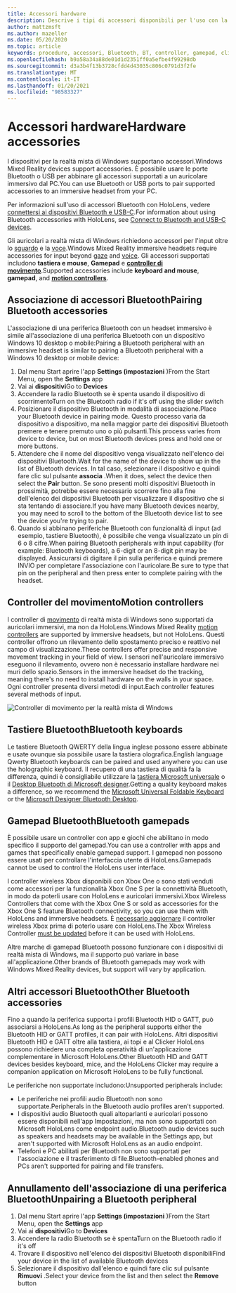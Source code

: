 ```yaml
---
title: Accessori hardware
description: Descrive i tipi di accessori disponibili per l'uso con la realtà mista di Windows e come configurarli.
author: mattzmsft
ms.author: mazeller
ms.date: 05/20/2020
ms.topic: article
keywords: procedure, accessori, Bluetooth, BT, controller, gamepad, clicker, Xbox, hardware, cuffie per realtà mista, cuffia di realtà mista di Windows, auricolare della realtà virtuale, controller di movimento
ms.openlocfilehash: b9a58a34a88de01d1d2351ff0a5efbe4f99298db
ms.sourcegitcommit: d3a3b4f13b3728cfdd4d43035c806c0791d3f2fe
ms.translationtype: MT
ms.contentlocale: it-IT
ms.lasthandoff: 01/20/2021
ms.locfileid: "98583327"
---
```

# <a name="hardware-accessories"></a><span data-ttu-id="f3e62-104">Accessori hardware</span><span class="sxs-lookup"><span data-stu-id="f3e62-104">Hardware accessories</span></span>

<span data-ttu-id="f3e62-105">I dispositivi per la realtà mista di Windows supportano accessori.</span><span class="sxs-lookup"><span data-stu-id="f3e62-105">Windows Mixed Reality devices support accessories.</span></span> <span data-ttu-id="f3e62-106">È possibile usare le porte Bluetooth o USB per abbinare gli accessori supportati a un auricolare immersivo dal PC.</span><span class="sxs-lookup"><span data-stu-id="f3e62-106">You can use Bluetooth or USB ports to pair supported accessories to an immersive headset from your PC.</span></span>

<span data-ttu-id="f3e62-107">Per informazioni sull'uso di accessori Bluetooth con HoloLens, vedere [connettersi ai dispositivi Bluetooth e USB-C](/hololens/hololens-connect-devices).</span><span class="sxs-lookup"><span data-stu-id="f3e62-107">For information about using Bluetooth accessories with HoloLens, see [Connect to Bluetooth and USB-C devices](/hololens/hololens-connect-devices).</span></span>

<span data-ttu-id="f3e62-108">Gli auricolari a realtà mista di Windows richiedono accessori per l'input oltre lo [sguardo](../design/gaze-and-commit.md) e la [voce](../design/voice-input.md).</span><span class="sxs-lookup"><span data-stu-id="f3e62-108">Windows Mixed Reality immersive headsets require accessories for input beyond [gaze](../design/gaze-and-commit.md) and [voice](../design/voice-input.md).</span></span> <span data-ttu-id="f3e62-109">Gli accessori supportati includono **tastiera e mouse**, **Gamepad** e **[controller di movimento](../design/motion-controllers.md)**.</span><span class="sxs-lookup"><span data-stu-id="f3e62-109">Supported accessories include **keyboard and mouse**, **gamepad**, and **[motion controllers](../design/motion-controllers.md)**.</span></span>

## <a name="pairing-bluetooth-accessories"></a><span data-ttu-id="f3e62-110">Associazione di accessori Bluetooth</span><span class="sxs-lookup"><span data-stu-id="f3e62-110">Pairing Bluetooth accessories</span></span>

<span data-ttu-id="f3e62-111">L'associazione di una periferica Bluetooth con un headset immersivo è simile all'associazione di una periferica Bluetooth con un dispositivo Windows 10 desktop o mobile:</span><span class="sxs-lookup"><span data-stu-id="f3e62-111">Pairing a Bluetooth peripheral with an immersive headset is similar to pairing a Bluetooth peripheral with a Windows 10 desktop or mobile device:</span></span>

1. <span data-ttu-id="f3e62-112">Dal menu Start aprire l'app **Settings (impostazioni** )</span><span class="sxs-lookup"><span data-stu-id="f3e62-112">From the Start Menu, open the **Settings** app</span></span>
2. <span data-ttu-id="f3e62-113">Vai ai **dispositivi**</span><span class="sxs-lookup"><span data-stu-id="f3e62-113">Go to **Devices**</span></span>
3. <span data-ttu-id="f3e62-114">Accendere la radio Bluetooth se è spenta usando il dispositivo di scorrimento</span><span class="sxs-lookup"><span data-stu-id="f3e62-114">Turn on the Bluetooth radio if it's off using the slider switch</span></span>
4. <span data-ttu-id="f3e62-115">Posizionare il dispositivo Bluetooth in modalità di associazione.</span><span class="sxs-lookup"><span data-stu-id="f3e62-115">Place your Bluetooth device in pairing mode.</span></span> <span data-ttu-id="f3e62-116">Questo processo varia da dispositivo a dispositivo, ma nella maggior parte dei dispositivi Bluetooth premere e tenere premuto uno o più pulsanti.</span><span class="sxs-lookup"><span data-stu-id="f3e62-116">This process varies from device to device, but on most Bluetooth devices press and hold one or more buttons.</span></span>
5. <span data-ttu-id="f3e62-117">Attendere che il nome del dispositivo venga visualizzato nell'elenco dei dispositivi Bluetooth.</span><span class="sxs-lookup"><span data-stu-id="f3e62-117">Wait for the name of the device to show up in the list of Bluetooth devices.</span></span> <span data-ttu-id="f3e62-118">In tal caso, selezionare il dispositivo e quindi fare clic sul pulsante **associa** .</span><span class="sxs-lookup"><span data-stu-id="f3e62-118">When it does, select the device then select the **Pair** button.</span></span> <span data-ttu-id="f3e62-119">Se sono presenti molti dispositivi Bluetooth in prossimità, potrebbe essere necessario scorrere fino alla fine dell'elenco dei dispositivi Bluetooth per visualizzare il dispositivo che si sta tentando di associare.</span><span class="sxs-lookup"><span data-stu-id="f3e62-119">If you have many Bluetooth devices nearby, you may need to scroll to the bottom of the Bluetooth device list to see the device you're trying to pair.</span></span>
6. <span data-ttu-id="f3e62-120">Quando si abbinano periferiche Bluetooth con funzionalità di input (ad esempio, tastiere Bluetooth), è possibile che venga visualizzato un pin di 6 o 8 cifre.</span><span class="sxs-lookup"><span data-stu-id="f3e62-120">When pairing Bluetooth peripherals with input capability (for example: Bluetooth keyboards), a 6-digit or an 8-digit pin may be displayed.</span></span> <span data-ttu-id="f3e62-121">Assicurarsi di digitare il pin sulla periferica e quindi premere INVIO per completare l'associazione con l'auricolare.</span><span class="sxs-lookup"><span data-stu-id="f3e62-121">Be sure to type that pin on the peripheral and then press enter to complete pairing with the headset.</span></span>

## <a name="motion-controllers"></a><span data-ttu-id="f3e62-122">Controller del movimento</span><span class="sxs-lookup"><span data-stu-id="f3e62-122">Motion controllers</span></span>

<span data-ttu-id="f3e62-123">I controller di [movimento](../design/motion-controllers.md) di realtà mista di Windows sono supportati da auricolari immersivi, ma non da HoloLens.</span><span class="sxs-lookup"><span data-stu-id="f3e62-123">Windows Mixed Reality [motion controllers](../design/motion-controllers.md) are supported by immersive headsets, but not HoloLens.</span></span> <span data-ttu-id="f3e62-124">Questi controller offrono un rilevamento dello spostamento preciso e reattivo nel campo di visualizzazione.</span><span class="sxs-lookup"><span data-stu-id="f3e62-124">These controllers offer precise and responsive movement tracking in your field of view.</span></span> <span data-ttu-id="f3e62-125">I sensori nell'auricolare immersivo eseguono il rilevamento, ovvero non è necessario installare hardware nei muri dello spazio.</span><span class="sxs-lookup"><span data-stu-id="f3e62-125">Sensors in the immersive headset do the tracking, meaning there's no need to install hardware on the walls in your space.</span></span> <span data-ttu-id="f3e62-126">Ogni controller presenta diversi metodi di input.</span><span class="sxs-lookup"><span data-stu-id="f3e62-126">Each controller features several methods of input.</span></span>

![Controller di movimento per la realtà mista di Windows](../design/images/winmr-ck-1080x1080-350px.jpg)

## <a name="bluetooth-keyboards"></a><span data-ttu-id="f3e62-128">Tastiere Bluetooth</span><span class="sxs-lookup"><span data-stu-id="f3e62-128">Bluetooth keyboards</span></span>

<span data-ttu-id="f3e62-129">Le tastiere Bluetooth QWERTY della lingua inglese possono essere abbinate e usate ovunque sia possibile usare la tastiera olografica.</span><span class="sxs-lookup"><span data-stu-id="f3e62-129">English language Qwerty Bluetooth keyboards can be paired and used anywhere you can use the holographic keyboard.</span></span> <span data-ttu-id="f3e62-130">Il recupero di una tastiera di qualità fa la differenza, quindi è consigliabile utilizzare la [tastiera Microsoft universale](https://www.microsoft.com/accessories/products/keyboards/universal-foldable-keyboard/gu5-00001) o il [Desktop Bluetooth di Microsoft designer](https://www.microsoft.com/accessories/products/keyboards/designer-bluetooth-desktop/7n9-00001).</span><span class="sxs-lookup"><span data-stu-id="f3e62-130">Getting a quality keyboard makes a difference, so we recommend the [Microsoft Universal Foldable Keyboard](https://www.microsoft.com/accessories/products/keyboards/universal-foldable-keyboard/gu5-00001) or the [Microsoft Designer Bluetooth Desktop](https://www.microsoft.com/accessories/products/keyboards/designer-bluetooth-desktop/7n9-00001).</span></span>

## <a name="bluetooth-gamepads"></a><span data-ttu-id="f3e62-131">Gamepad Bluetooth</span><span class="sxs-lookup"><span data-stu-id="f3e62-131">Bluetooth gamepads</span></span>

<span data-ttu-id="f3e62-132">È possibile usare un controller con app e giochi che abilitano in modo specifico il supporto del gamepad.</span><span class="sxs-lookup"><span data-stu-id="f3e62-132">You can use a controller with apps and games that specifically enable gamepad support.</span></span> <span data-ttu-id="f3e62-133">I gamepad non possono essere usati per controllare l'interfaccia utente di HoloLens.</span><span class="sxs-lookup"><span data-stu-id="f3e62-133">Gamepads cannot be used to control the HoloLens user interface.</span></span>

<span data-ttu-id="f3e62-134">I controller wireless Xbox disponibili con Xbox One o sono stati venduti come accessori per la funzionalità Xbox One S per la connettività Bluetooth, in modo da poterli usare con HoloLens e auricolari immersivi.</span><span class="sxs-lookup"><span data-stu-id="f3e62-134">Xbox Wireless Controllers that come with the Xbox One S or sold as accessories for the Xbox One S feature Bluetooth connectivity, so you can use them with HoloLens and immersive headsets.</span></span> <span data-ttu-id="f3e62-135">È [necessario aggiornare](https://support.xbox.com/xbox-one/accessories/update-controller-for-stereo-headset-adapter) il controller wireless Xbox prima di poterlo usare con HoloLens.</span><span class="sxs-lookup"><span data-stu-id="f3e62-135">The Xbox Wireless Controller [must be updated](https://support.xbox.com/xbox-one/accessories/update-controller-for-stereo-headset-adapter) before it can be used with HoloLens.</span></span>

<span data-ttu-id="f3e62-136">Altre marche di gamepad Bluetooth possono funzionare con i dispositivi di realtà mista di Windows, ma il supporto può variare in base all'applicazione.</span><span class="sxs-lookup"><span data-stu-id="f3e62-136">Other brands of Bluetooth gamepads may work with Windows Mixed Reality devices, but support will vary by application.</span></span>

## <a name="other-bluetooth-accessories"></a><span data-ttu-id="f3e62-137">Altri accessori Bluetooth</span><span class="sxs-lookup"><span data-stu-id="f3e62-137">Other Bluetooth accessories</span></span>

<span data-ttu-id="f3e62-138">Fino a quando la periferica supporta i profili Bluetooth HID o GATT, può associarsi a HoloLens.</span><span class="sxs-lookup"><span data-stu-id="f3e62-138">As long as the peripheral supports either the Bluetooth HID or GATT profiles, it can pair with HoloLens.</span></span> <span data-ttu-id="f3e62-139">Altri dispositivi Bluetooth HID e GATT oltre alla tastiera, ai topi e al Clicker HoloLens possono richiedere una completa operatività di un'applicazione complementare in Microsoft HoloLens.</span><span class="sxs-lookup"><span data-stu-id="f3e62-139">Other Bluetooth HID and GATT devices besides keyboard, mice, and the HoloLens Clicker may require a companion application on Microsoft HoloLens to be fully functional.</span></span>

<span data-ttu-id="f3e62-140">Le periferiche non supportate includono:</span><span class="sxs-lookup"><span data-stu-id="f3e62-140">Unsupported peripherals include:</span></span>

* <span data-ttu-id="f3e62-141">Le periferiche nei profili audio Bluetooth non sono supportate.</span><span class="sxs-lookup"><span data-stu-id="f3e62-141">Peripherals in the Bluetooth audio profiles aren't supported.</span></span>
* <span data-ttu-id="f3e62-142">I dispositivi audio Bluetooth quali altoparlanti e auricolari possono essere disponibili nell'app Impostazioni, ma non sono supportati con Microsoft HoloLens come endpoint audio.</span><span class="sxs-lookup"><span data-stu-id="f3e62-142">Bluetooth audio devices such as speakers and headsets may be available in the Settings app, but aren't supported with Microsoft HoloLens as an audio endpoint.</span></span>
* <span data-ttu-id="f3e62-143">Telefoni e PC abilitati per Bluetooth non sono supportati per l'associazione e il trasferimento di file.</span><span class="sxs-lookup"><span data-stu-id="f3e62-143">Bluetooth-enabled phones and PCs aren't supported for pairing and file transfers.</span></span>

## <a name="unpairing-a-bluetooth-peripheral"></a><span data-ttu-id="f3e62-144">Annullamento dell'associazione di una periferica Bluetooth</span><span class="sxs-lookup"><span data-stu-id="f3e62-144">Unpairing a Bluetooth peripheral</span></span>

1. <span data-ttu-id="f3e62-145">Dal menu Start aprire l'app **Settings (impostazioni** )</span><span class="sxs-lookup"><span data-stu-id="f3e62-145">From the Start Menu, open the **Settings** app</span></span>
2. <span data-ttu-id="f3e62-146">Vai ai **dispositivi**</span><span class="sxs-lookup"><span data-stu-id="f3e62-146">Go to **Devices**</span></span>
3. <span data-ttu-id="f3e62-147">Accendere la radio Bluetooth se è spenta</span><span class="sxs-lookup"><span data-stu-id="f3e62-147">Turn on the Bluetooth radio if it's off</span></span>
4. <span data-ttu-id="f3e62-148">Trovare il dispositivo nell'elenco dei dispositivi Bluetooth disponibili</span><span class="sxs-lookup"><span data-stu-id="f3e62-148">Find your device in the list of available Bluetooth devices</span></span>
5. <span data-ttu-id="f3e62-149">Selezionare il dispositivo dall'elenco e quindi fare clic sul pulsante **Rimuovi** .</span><span class="sxs-lookup"><span data-stu-id="f3e62-149">Select your device from the list and then select the **Remove** button</span></span>